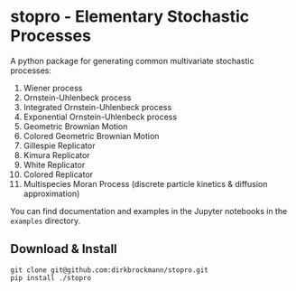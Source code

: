 # stopro - Elementary Stochastic Processes

A python package for generating common multivariate stochastic processes:

1. Wiener process
2. Ornstein-Uhlenbeck process
3. Integrated Ornstein-Uhlenbeck process
4. Exponential Ornstein-Uhlenbeck process
5. Geometric Brownian Motion
6. Colored Geometric Brownian Motion
7. Gillespie Replicator
8. Kimura Replicator
9. White Replicator
10. Colored Replicator
11. Multispecies Moran Process (discrete particle kinetics & diffusion approximation)


You can find documentation and examples in the Jupyter notebooks in the ``examples`` directory.

## Download & Install

    git clone git@github.com:dirkbrockmann/stopro.git
    pip install ./stopro
